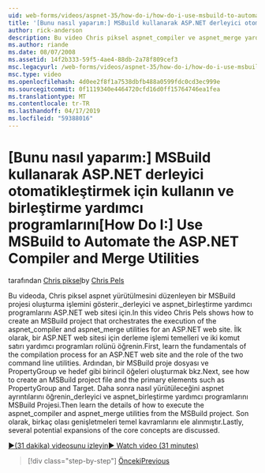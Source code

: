 ```yaml
---
uid: web-forms/videos/aspnet-35/how-do-i/how-do-i-use-msbuild-to-automate-the-aspnet-compiler-and-merge-utilities
title: '[Bunu nasıl yaparım:] MSBuild kullanarak ASP.NET derleyici otomatikleştirmek için kullanın ve birleştirme yardımcı programlarını | Microsoft Docs'
author: rick-anderson
description: Bu video Chris piksel aspnet_compiler ve aspnet_merge yardımcı programları yürütülmesi için bir ASP düzenleyen bir MSBuild projesi oluşturma işlemini gösterir...
ms.author: riande
ms.date: 08/07/2008
ms.assetid: 14f2b333-59f5-4ae4-88db-2a78f809cef3
msc.legacyurl: /web-forms/videos/aspnet-35/how-do-i/how-do-i-use-msbuild-to-automate-the-aspnet-compiler-and-merge-utilities
msc.type: video
ms.openlocfilehash: 4d0ee2f8f1a7538dbfb488a0599fdc0cd3ec999e
ms.sourcegitcommit: 0f1119340e4464720cfd16d0ff15764746ea1fea
ms.translationtype: MT
ms.contentlocale: tr-TR
ms.lasthandoff: 04/17/2019
ms.locfileid: "59388016"
---
```

# <a name="how-do-i-use-msbuild-to-automate-the-aspnet-compiler-and-merge-utilities"></a><span data-ttu-id="e15a4-103">[Bunu nasıl yaparım:] MSBuild kullanarak ASP.NET derleyici otomatikleştirmek için kullanın ve birleştirme yardımcı programlarını</span><span class="sxs-lookup"><span data-stu-id="e15a4-103">[How Do I:] Use MSBuild to Automate the ASP.NET Compiler and Merge Utilities</span></span>

<span data-ttu-id="e15a4-104">tarafından [Chris piksel](https://twitter.com/chrispels)</span><span class="sxs-lookup"><span data-stu-id="e15a4-104">by [Chris Pels](https://twitter.com/chrispels)</span></span>

<span data-ttu-id="e15a4-105">Bu videoda, Chris piksel aspnet yürütülmesini düzenleyen bir MSBuild projesi oluşturma işlemini gösterir.\_derleyici ve aspnet\_birleştirme yardımcı programlarını ASP.NET web sitesi için.</span><span class="sxs-lookup"><span data-stu-id="e15a4-105">In this video Chris Pels shows how to create an MSBuild project that orchestrates the execution of the aspnet\_compiler and aspnet\_merge utilities for an ASP.NET web site.</span></span> <span data-ttu-id="e15a4-106">İlk olarak, bir ASP.NET web sitesi için derleme işlemi temelleri ve iki komut satırı yardımcı programları rolünü öğrenin.</span><span class="sxs-lookup"><span data-stu-id="e15a4-106">First, learn the fundamentals of the compilation process for an ASP.NET web site and the role of the two command line utilities.</span></span> <span data-ttu-id="e15a4-107">Ardından, bir MSBuild proje dosyası ve PropertyGroup ve hedef gibi birincil öğeleri oluşturmak bkz.</span><span class="sxs-lookup"><span data-stu-id="e15a4-107">Next, see how to create an MSBuild project file and the primary elements such as PropertyGroup and Target.</span></span> <span data-ttu-id="e15a4-108">Daha sonra nasıl yürütüleceğini aspnet ayrıntılarını öğrenin\_derleyici ve aspnet\_birleştirme yardımcı programlarını MSBuild Projesi.</span><span class="sxs-lookup"><span data-stu-id="e15a4-108">Then learn the details of how to execute the aspnet\_compiler and aspnet\_merge utilities from the MSBuild project.</span></span> <span data-ttu-id="e15a4-109">Son olarak, birkaç olası genişletmeleri temel kavramlarını ele alınmıştır.</span><span class="sxs-lookup"><span data-stu-id="e15a4-109">Lastly, several potential expansions of the core concepts are discussed.</span></span>

[<span data-ttu-id="e15a4-110">&#9654;(31 dakika) videosunu izleyin</span><span class="sxs-lookup"><span data-stu-id="e15a4-110">&#9654; Watch video (31 minutes)</span></span>](https://channel9.msdn.com/Blogs/ASP-NET-Site-Videos/how-do-i-use-msbuild-to-automate-the-aspnet-compiler-and-merge-utilities)

> [!div class="step-by-step"]
> [<span data-ttu-id="e15a4-111">Önceki</span><span class="sxs-lookup"><span data-stu-id="e15a4-111">Previous</span></span>](how-do-i-serialize-a-graph-with-the-entity-framework.md)
